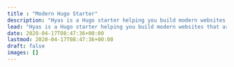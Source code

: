 ```yaml
---
title : "Modern Hugo Starter"
description: "Hyas is a Hugo starter helping you build modern websites that are secure, fast, and SEO-ready — by default."
lead: "Hyas is a Hugo starter helping you build modern websites that are secure, fast, and SEO-ready — by default."
date: 2020-04-17T08:47:36+00:00
lastmod: 2020-04-17T08:47:36+00:00
draft: false
images: []
---
```


<!--
[![Deploy to Netlify](https://www.netlify.com/img/deploy/button.svg)](https://app.netlify.com/start/deploy?repository=https://github.com/h-enk/hyas "Deploy to Netlify")
-->
